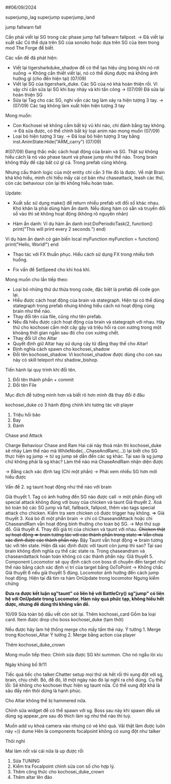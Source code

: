 ##06/09/2024

superjump_lag
superjump
superjump_land

jump
fallwarn
fall

Cần phải viết lại SG trong các phase jump fall fallwarn fallpost. -> Đã viết lại xuất sắc
Có thể dựa trên SG của sonoko hoặc dựa trên SG của item trong mod The Forge để biết.

Các vấn đề đã phát hiện:
+ Viết lại tigersharkduke_shadow để có thể tạo hiệu ứng bóng khi nó rơi xuống -> Không cần thiết viết lại, nó có thể dùng được mà không ảnh hưởng gì (cho đến hiện tại) (07/09)
+ Viết lại SG của tigershark_duke. Các SG của nó khá hoàn thiện rồi. Vì vậy chỉ cần sửa lại SG khi bay nhảy và khi tấn công -> (07/09) Đã sửa lại hoàn thiện SG
+ Sửa lại Tag cho các SG, nghi vấn các tag làm xảy ra hiện tượng 3 tay. -> (07/09) Các tag không làm xuất hiện hiện tượng 3 tay

Mong muốn: 
+ Con Kochosei sẽ không cầm bất kỳ vũ khí nào, chỉ đánh bằng tay không. -> Đã sửa được, có thể chỉnh bất kỳ loại anim nào mong muốn (07/09)
+ Loại bỏ hiện tượng 3 tay. -> Đã loại bỏ hiện tượng 3 tay bằng inst.AnimState:Hide("ARM_carry") (07/09)



#(07/09)
Đang thắc mắc cách hoạt động của brain và SG. Thật sự không hiểu cách là nó vào phase taunt và phase jump như thế nào. Trong brain không thấy đề cập bất cứ gì cả. Trong prefab cũng không.

Nhưng cấu thành logic của một entity chỉ cần 3 file đó là được. Về mặt Brain khá khó hiểu, mình chỉ hiểu mấy cái cơ bản như chaseattack, leash các thứ, còn các behaviour còn lại thì không hiểu hoàn toàn.

Update:
+ Xuất sắc sử dụng make() để return nhiều prefab với đối số khác nhau. Khó khăn là phải dùng hàm ẩn danh. Nếu dùng hàm có sẵn và truyền đối số vào thì sẽ không hoạt động (không rõ nguyên nhân)

+ Hàm ẩn danh:
Ví dụ hàm ẩn danh
inst:DoPeriodicTask(2, function()
    print("This will print every 2 seconds.")
end)

Ví dụ hàm ẩn danh có gán biến
local myFunction
myFunction = function()
    print("Hello, World!")
end

+ Thao tác với FX thuần phục. Hiểu cách sử dụng FX trong nhiều tình huống.

+ Fix vấn đề SetSpeed cho khi hoá khỉ.


Mong muốn cho lần tiếp theo:
+ Loại bỏ những thứ dư thừa trong code, đặc biệt là prefab để code gọn lại.
+ Hiểu được cách hoạt động của brain và stategraph. Hiện tại có thể dùng stategraph trong prefab nhưng không hiểu cách nó hoạt động cùng brain như thế nào.
+ Thay đổi tên của file, cũng như tên prefab.
+ Nếu đã hiểu được cách hoạt động của brain và stategraph với nhau. Hãy thử cho kochosei cầm một cây gậy và triệu hồi ra con xương trong một khoảng thời gian ngắn sau đó cho con xương chết.
+ Thay đổi UI cho Altar
+ Quyết định giữ Altar hay sử dụng cây tử đằng thay thế cho Altar!
+ Định nghĩa cách spawn cho kochosei_shadow
+ Đổi tên kochosei_shadow. Vì kochosei_shadow được dùng cho con sau này có skill teleport như shadow_bishop.



Tiến hành lại quy trình khi đổi tên.
1. Đổi tên thành phần + commit
2. Đổi tên File

Mục đích để tường minh hơn và biết rõ hơn mình đã thay đổi ở đâu

kochosei_duke có 3 hành động chính khi tương tác với player
1. Triệu hồi bão
2. Bay
3. Đánh


Chase and Attack

Charge Behaviour <Success>
Chase and Ram   <Success>
Hai cái này thoả mãn thì kochosei_duke sẽ nhảy
Làm thế nào mà WhileNode(...ChaseAndRam(...)) lại biết cho SG thực hiện sg jump -> từ sg jump sẽ dẫn đến các sg khác. Tại sao là sg jump chứ không phải là sg khác? Làm thế nào mà ChaseAndRam nhận diện được

-> Bằng cách xác định tag (Chỉ một phần) -> Phải xem nhiều SG hơn mới hiểu được

Vấn đề 2. sg taunt hoạt động như thế nào với brain

Giả thuyết 1. Tag có ảnh hưởng đến SG nào được call -> một phần đúng với special attack không đúng với busy của chicken và taunt
Giả thuyết 2. Xoá bỏ toàn bộ các SG jump và fall, fallback, fallpost, thêm vào tags special attack cho chicken. Kiểm tra xem chicken có được trigger hay không. =>
Giả thuyết 3. Xoá bỏ đi một phần brain -> chỉ có ChaseandAttack hoặc chỉ ChaseandRam vẫn hoạt động bình thường cho toàn bộ SG. -> Mọi thứ sụp đổ.
Giả thuyết 4. Thay đổi giá trị của chicken và taunt với nhau. ~~Chicken thật sự hoạt động => brain tương tác với các thành phần trong state => Vẫn chưa xác định được các thành phần này.~~ Bậy
Taunt vẫn hoạt động => brain tương tác với tên state. Hiện đã xác định được với taunt còn jump thì sao? Tại sao brain không định nghĩa cụ thể các state ra. Trong chaseandram và chaseandattack hoàn toàn không có các thành phần này.
Giả thuyết 5. Component Locomotor sẽ quy định cách con boss di chuyển đến target như thế nào bằng cách xác định vị trí của target bằng GoToPoint -> Không chắc
Giả thuyết 6 nếu giả thuyết 5 đúng. Locomotor ảnh hưởng đến cách jump hoạt động. Hiện tại đã tìm ra hàm OnUpdate trong locomotor
Ngưng kiểm chứng

**Đưa ra được kết luận sg"taunt" có liên hệ với BattleCry()**
**sg"jump" có liên hệ với OnUpdate trong Locomotor. Hàm này quá phức tạp, không hiểu hết được, nhưng để dùng thì không vấn đề.**

10/09
Sửa toàn bộ dấu vết còn sót lại.
Thêm kochosei_card
Gồm ba loại card. Item được drop cho boss kochosei_duke (tạm thời)

Nếu được hãy làm hệ thống merge cho mấy tấm thẻ này.
Ý tưởng 1. Merge trong Kochosei_Altar
Ý tưởng 2. Merge bằng action của player


Thêm kochosei_duke_crown

Mong muốn tiếp theo:
Chỉnh sửa được SG khi summon. Cho nó ngầu lòi xíu


Ngày khủng bố 9/11

Tiếc quá tiếc cho talker:Chatter setup mọi thứ ok hết rồi thì xung đột với sg, brain, chịu chết. Bỏ, để đó, lỡ một ngày nào đó lại nghĩ ra chỗ dùng. Cụ thể lỗi: Sẽ không cho kochosei thực hiện sg taunt nữa. Có thể xung đột khá là sâu đấy nên thôi dừng là hạnh phúc.

Cho Altar không thể bị hammered nữa.

Chỉnh sửa widget để có thể spawn với sg. Boss sau này khi spawn đều sẽ dùng sg appear_pre sau đó thích làm sg như thế nào thì tuỳ.

Muốn add vụ khoá camera vào nhưng có vẻ khó quá. Vãi thật làm được luôn này =)) dume
Hên là components focalpoint không có xung đột như talker

Thôi nghỉ

Mai làm nốt vài cái nữa là up được rồi

1. Sửa TUNING
2. Kiểm tra Focalpoint chỉnh sửa con số cho hợp lý.
3. Thêm công thức cho kochosei_duke_crown
4. Thêm altar lên đảo